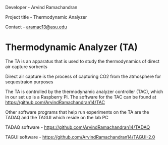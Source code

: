 Developer - Arvind Ramachandran

Project title -  Thermodynamic Analyzer 

Contact - aramac13@asu.edu

# Thermodynamic Analyzer (TA)

The TA is an apparatus that is used to study the thermodynamics of direct air capture sorbents

Direct air capture is the process of capturing CO2 from the atmosphere for sequestraion purposes

The TA is controlled by the thermodynamic analyzer controller (TAC), which in our set up is a Raspberry Pi. The software for the TAC can be found at https://github.com/ArvindRamachandran14/TAC

Other software programs that help run experiments on the TA are the TADAQ and the TAGUI which reside on the lab PC 

TADAQ software - https://github.com/ArvindRamachandran14/TADAQ

TAGUI software - https://github.com/ArvindRamachandran14/TAGUI-2.0
